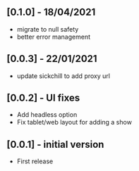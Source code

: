 ## [0.1.0] - 18/04/2021

* migrate to null safety
* better error management

## [0.0.3] - 22/01/2021

* update sickchill to add proxy url

## [0.0.2] - UI fixes

* Add headless option
* Fix tablet/web layout for adding a show 

## [0.0.1] - initial version

* First release 

